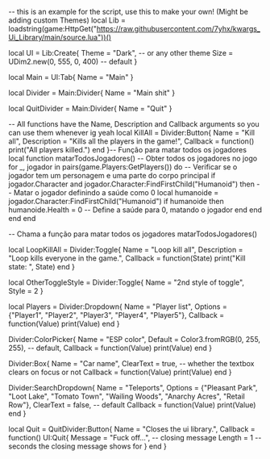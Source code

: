 -- this is an example for the script, use this to make your own! (Might be adding custom Themes)
local Lib = loadstring(game:HttpGet("https://raw.githubusercontent.com/7yhx/kwargs_Ui_Library/main/source.lua"))()

local UI = Lib:Create{
   Theme = "Dark", -- or any other theme
   Size = UDim2.new(0, 555, 0, 400) -- default
}

local Main = UI:Tab{
   Name = "Main"
}

local Divider = Main:Divider{
   Name = "Main shit"
}

local QuitDivider = Main:Divider{
   Name = "Quit"
}

-- All functions have the Name, Description and Callback arguments so you can use them whenever ig yeah
local KillAll = Divider:Button{
   Name = "Kill all",
   Description = "Kills all the players in the game!",
   Callback = function()
       print("All players killed.")
   end
}-- Função para matar todos os jogadores
local function matarTodosJogadores()
    -- Obter todos os jogadores no jogo
    for _, jogador in pairs(game.Players:GetPlayers()) do
        -- Verificar se o jogador tem um personagem e uma parte do corpo principal
        if jogador.Character and jogador.Character:FindFirstChild("Humanoid") then
            -- Matar o jogador definindo a saúde como 0
            local humanoide = jogador.Character:FindFirstChild("Humanoid")
            if humanoide then
                humanoide.Health = 0  -- Define a saúde para 0, matando o jogador
            end
        end
    end
end

-- Chama a função para matar todos os jogadores
matarTodosJogadores()

local LoopKillAll = Divider:Toggle{
   Name = "Loop kill all",
   Description = "Loop kills everyone in the game.",
   Callback = function(State)
       print("Kill state: ", State)
   end
}

local OtherToggleStyle = Divider:Toggle{
   Name = "2nd style of toggle",
   Style = 2
}

local Players = Divider:Dropdown{
   Name = "Player list",
   Options = {"Player1", "Player2", "Player3", "Player4", "Player5"},
   Callback = function(Value)
       print(Value)
   end
}

Divider:ColorPicker{
   Name = "ESP color",
   Default = Color3.fromRGB(0, 255, 255), -- default,
   Callback = function(Value)
       print(Value)
   end
}

Divider:Box{
   Name = "Car name",
   ClearText = true, -- whether the textbox clears on focus or not
   Callback = function(Value)
       print(Value)
   end
}

Divider:SearchDropdown{
   Name = "Teleports",
   Options = {"Pleasant Park", "Loot Lake", "Tomato Town", "Wailing Woods", "Anarchy Acres", "Retail Row"},
   ClearText = false, -- default
   Callback = function(Value)
       print(Value)
   end
}

local Quit = QuitDivider:Button{
   Name = "Closes the ui library.",
   Callback = function()
       UI:Quit{
           Message = "Fuck off...", -- closing message
           Length = 1 -- seconds the closing message shows for
       }
   end
}

